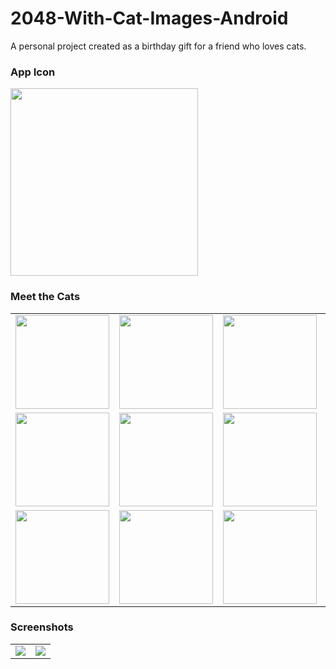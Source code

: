 # 2048-With-Cat-Images-Android
A personal project created as a birthday gift for a friend who loves cats.

### App Icon 
<div>
    <img src="https://user-images.githubusercontent.com/56671915/123266964-135d6880-d52f-11eb-8ae5-90cd8fc222c2.png" width="300" height="300">
</div>

### Meet the Cats
<table>
<tbody>
  <tr>
    <td><img src="https://user-images.githubusercontent.com/56671915/123266236-6c78cc80-d52e-11eb-9b2d-d6df2778c545.png" width="150" height="150"></td>
    <td><img src="https://user-images.githubusercontent.com/56671915/123266239-6da9f980-d52e-11eb-8702-1f01aaba5a04.png" width="150" height="150"></td>
    <td><img src="https://user-images.githubusercontent.com/56671915/123266245-6e429000-d52e-11eb-992f-daaa7fba703c.png" width="150" height="150"></td>
    <td><img src="https://user-images.githubusercontent.com/56671915/123266251-6e429000-d52e-11eb-8f58-9cec26f1f6cf.png" width="150" height="150"></td>
  </tr>
  <tr>
    <td><img src="https://user-images.githubusercontent.com/56671915/123266255-6edb2680-d52e-11eb-894a-91a52d059ff6.png" width="150" height="150"></td>
    <td><img src="https://user-images.githubusercontent.com/56671915/123266261-6f73bd00-d52e-11eb-99e5-cd89a6eba01e.png" width="150" height="150"></td>
    <td><img src="https://user-images.githubusercontent.com/56671915/123266267-700c5380-d52e-11eb-99d4-720aedad0de0.png" width="150" height="150"></td>
    <td><img src="https://user-images.githubusercontent.com/56671915/123266272-70a4ea00-d52e-11eb-88b7-a486f446c395.png" width="150" height="150"></td>
  </tr>
   <tr>
    <td><img src="https://user-images.githubusercontent.com/56671915/123266275-713d8080-d52e-11eb-8788-a0cbfc476047.png" width="150" height="150"></td>
    <td><img src="https://user-images.githubusercontent.com/56671915/123266279-71d61700-d52e-11eb-82b1-03308bd21965.png" width="150" height="150"></td>
    <td><img src="https://user-images.githubusercontent.com/56671915/123266287-726ead80-d52e-11eb-9945-aca25adce616.png" width="150" height="150"></td>
    <td><img src="https://user-images.githubusercontent.com/56671915/123266293-726ead80-d52e-11eb-876f-dae89e697652.png" width="150" height="150"></td>
  </tr>
</tbody>
</table>

### Screenshots
<table>
<tbody>
  <tr>
    <td><img src="https://user-images.githubusercontent.com/56671915/123264204-61bd3800-d52c-11eb-94c7-92c3c7e72028.jpg"></td>
    <td><img src="https://user-images.githubusercontent.com/56671915/123264210-62ee6500-d52c-11eb-91b5-c5ac34625771.jpg"></td>
  </tr>
</tbody>
</table>
